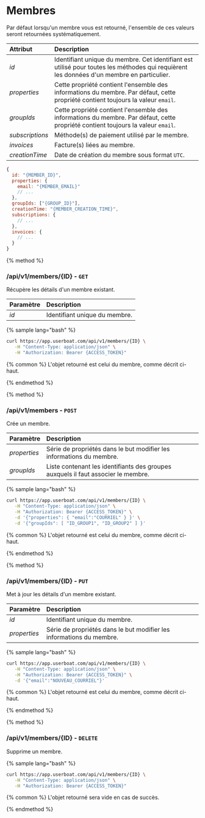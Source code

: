 # Membres

Par défaut lorsqu'un membre vous est retourné, l'ensemble de ces valeurs seront retournées systématiquement.

| Attribut | Description |
| :--- | :--- |
| _id_ | Identifiant unique du membre. Cet identifiant est utilisé pour toutes les méthodes qui requièrent les données d'un membre en particulier. |
| _properties_ | Cette propriété contient l'ensemble des informations du membre. Par défaut, cette propriété contient toujours la valeur `email`. |
| _groupIds_ | Cette propriété contient l'ensemble des informations du membre. Par défaut, cette propriété contient toujours la valeur `email`. |
| _subscriptions_ | Méthode(s) de paiement utilisé par le membre. |
| _invoices_ | Facture(s) liées au membre. |
| _creationTime_ | Date de création du membre sous format `UTC`. |

```javascript
{
  id: "{MEMBER_ID}",
  properties: {
    email: "{MEMBER_EMAIL}"
    // ...
  },
  groupIds: ["{GROUP_ID}"],
  creationTime: "{MEMBER_CREATION_TIME}",
  subscriptions: {
    // ...
  },
  invoices: {
    // ...
  }
}
```

{% method %}
### /api/v1/members/{ID} - `GET`

Récupère les détails d'un membre existant.

| Paramètre | Description |
| :--- | :--- |
| _id_ | Identifiant unique du membre. |

{% sample lang="bash" %}
```bash 
curl https://app.userboat.com/api/v1/members/{ID} \
   -H "Content-Type: application/json" \
   -H "Authorization: Bearer {ACCESS_TOKEN}"
```

{% common %}
L'objet retourné est celui du membre, comme décrit ci-haut.

{% endmethod %}

{% method %}
### /api/v1/members - `POST`

Crée un membre.

| Paramètre | Description |
| :--- | :--- |
| _properties_ | Série de propriétés dans le but modifier les informations du membre. |
| _groupIds_ | Liste contenant les identifiants des groupes auxquels il faut associer le membre. |

{% sample lang="bash" %}
```bash 
curl https://app.userboat.com/api/v1/members/{ID} \
   -H "Content-Type: application/json" \
   -H "Authorization: Bearer {ACCESS_TOKEN}" \
   -d '{"properties": { "email":"COURRIEL" } }' \
   -d '{"groupIds": [ "ID_GROUP1", "ID_GROUP2" ] }'
```

{% common %}
L'objet retourné est celui du membre, comme décrit ci-haut.

{% endmethod %}

{% method %}
### /api/v1/members/{ID} - `PUT`

Met à jour les détails d'un membre existant.

| Paramètre | Description |
| :--- | :--- |
| _id_ | Identifiant unique du membre. |
| _properties_ | Série de propriétés dans le but modifier les informations du membre. |

{% sample lang="bash" %}
```bash 
curl https://app.userboat.com/api/v1/members/{ID} \
   -H "Content-Type: application/json" \
   -H "Authorization: Bearer {ACCESS_TOKEN}" \
   -d '{"email":"NOUVEAU_COURRIEL"}'
```

{% common %}
L'objet retourné est celui du membre, comme décrit ci-haut.

{% endmethod %}

{% method %}
### /api/v1/members/{ID} - `DELETE`

Supprime un membre.

{% sample lang="bash" %}
```bash 
curl https://app.userboat.com/api/v1/members/{ID} \
   -H "Content-Type: application/json" \
   -H "Authorization: Bearer {ACCESS_TOKEN}"
```

{% common %}
L'objet retourné sera vide en cas de succès.

{% endmethod %}
